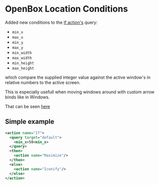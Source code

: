 # OpenBox Location Conditions

Added new conditions to the [If action's](http://openbox.org/wiki/Help:Actions#If) query:
  - `min_x`
  - `max_x`
  - `min_y`
  - `max_y`
  - `min_width`
  - `max_width`
  - `min_height`
  - `max_height`

which compare the supplied integer value against the active window's in relative numbers to the active screen.

This is especially usefull when moving windows around with custom arrow binds like in Windows.

That can be seen [here](./example_config/rc.xml.md)

## Simple example

```xml
<action name="If">
  <query target="default">
    <min_x>50<min_x>
  </query>
  <then>
    <action name="Maximize"/>
  </then>
  <else>
    <action name="Iconify"/>
  </else>
</action>
```
